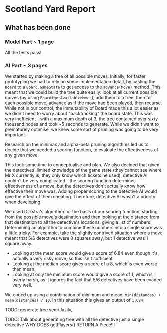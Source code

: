 # Scotland Yard Report

## What has been done

### Model Part ~ 1 page

All the tests pass!

### AI Part ~ 3 pages

We started by making a tree of all possible moves. Initially, for faster prototyping we had to rely on some implementation detail, by casting
the `Board` to a `Board.GameState` to get access to the `advance(Move)` method. This meant that we could build the tree quite easily:
look at all current possible moves (by using `Board#getAvailableMoves`), add them to a tree, then for each possible move, advance as if the move had been played,
then recurse. 
While not in our control, the immutability of Board made this a lot easier as we didn't need to worry about "backtracking" the board state.
This was very inefficient - with a maximum depth of 3, the tree contained over sixty-thousand nodes and took ~5 seconds to generate. 
While we didn't want to prematurely optimise, we knew some sort of pruning was going to be very important.


Research on the minimax and alpha-beta pruning algorithms led us to decide that we needed a scoring function, to evaluate the effectiveness of any given move.

This took some time to conceptualise and plan. We also decided that given the detectives' limited knowledge of the game state (they cannot see where Mr X currently is,
they only know which tickets he used), detective AI couldn't be very complicated - the scoring function determines effectiveness of a move, 
but the detectives don't actually know how effective their move was. Adding proper scoring to the detective AI would give the effect of them cheating. 
Therefore, detective AI wasn't a priority when developing.

We used Dijkstra's algorithm for the basis of our scoring function, starting from the possible move's destination
and then looking at the distance from that destination to all the detective's locations, giving a list of numbers.
Determining an algorithm to combine these numbers into a single score was a little tricky. For example, take the slightly contrived situation where a move meant that 5/6 detectives were 8 squares away, but 1 detective was 1 square away.

* Looking at the mean score would give a score of 6.84 even though it's actually a very risky move, so this isn't sufficient
* Looking at the median score gives a score of a 8, which is even worse than mean.
* Looking at only the minimum score would give a score of 1, which is overly harsh, as it ignores the fact that 5/6 detectives have been evaded very well.

We ended up using a combination of minimum and mean: `min(distances) + mean(distances) / 10`. In this situation this gives an output of `1.684`


TODO: generate tree semi-lazily, 

TODO: Talk about generating tree with all the detective just a single detective
    WHY DOES getPlayers() RETURN A Piece!!!
